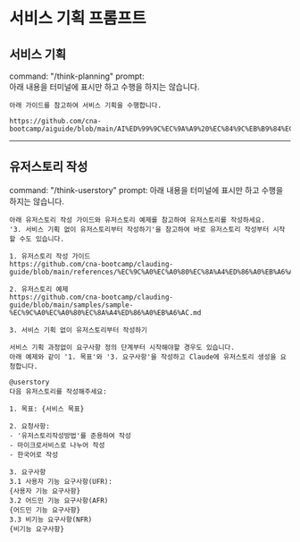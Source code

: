 # 서비스 기획 프롬프트 

## 서비스 기획 
command: "/think-planning"
prompt:  
아래 내용을 터미널에 표시만 하고 수행을 하지는 않습니다. 
```
아래 가이드를 참고하여 서비스 기획을 수행합니다. 

https://github.com/cna-bootcamp/aiguide/blob/main/AI%ED%99%9C%EC%9A%A9%20%EC%84%9C%EB%B9%84%EC%8A%A4%20%EA%B8%B0%ED%9A%8D%20%EA%B0%80%EC%9D%B4%EB%93%9C.md

```

---

## 유저스토리 작성
command: "/think-userstory"
prompt:
아래 내용을 터미널에 표시만 하고 수행을 하지는 않습니다.
```
아래 유저스토리 작성 가이드와 유저스토리 예제를 참고하여 유저스토리를 작성하세요. 
'3. 서비스 기획 없이 유저스토리부터 작성하기'을 참고하여 바로 유저스토리 작성부터 시작할 수도 있습니다. 

1. 유저스토리 작성 가이드 
https://github.com/cna-bootcamp/clauding-guide/blob/main/references/%EC%9C%A0%EC%A0%80%EC%8A%A4%ED%86%A0%EB%A6%AC%EC%9E%91%EC%84%B1%EB%B0%A9%EB%B2%95.md

2. 유저스토리 예제
https://github.com/cna-bootcamp/clauding-guide/blob/main/samples/sample-%EC%9C%A0%EC%A0%80%EC%8A%A4%ED%86%A0%EB%A6%AC.md

3. 서비스 기획 없이 유저스토리부터 작성하기 

서비스 기획 과정없이 요구사항 정의 단계부터 시작해야할 경우도 있습니다.  
아래 예제와 같이 '1. 목표'와 '3. 요구사항'을 작성하고 Claude에 유저스토리 생성을 요청합니다.  

@userstory 
다음 유저스토리를 작성해주세요:

1. 목표: {서비스 목표}

2. 요청사항:
- '유저스토리작성방법'를 준용하여 작성
- 마이크로서비스로 나누어 작성  
- 한국어로 작성

3. 요구사항
3.1 사용자 기능 요구사항(UFR):
{사용자 기능 요구사항} 
3.2 어드민 기능 요구사항(AFR)
{어드민 기능 요구사항} 
3.3 비기능 요구사항(NFR)
{비기능 요구사항} 
```

